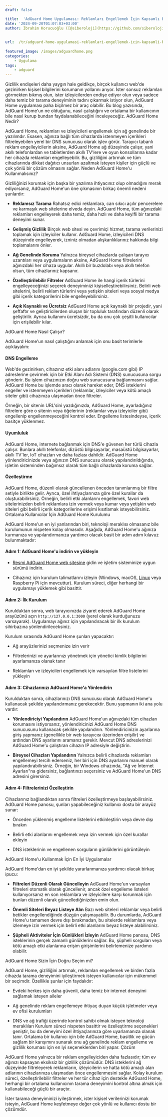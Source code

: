 ```yaml
---
draft: false

title:  'AdGuard Home Uygulaması: Reklamları Engellemek İçin Kapsamlı Bir Kılavuz'
date: '2024-09-20T01:07:03+03:00'
author: İbrahim Korucuoğlu ([@siberoloji](https://github.com/siberoloji))
 
 
url:  /tr/adguard-home-uygulamasi-reklamlari-engellemek-icin-kapsamli-bir-kilavuz/
 
featured_image: /images/adguardhome.png
categories:
    - Uygulama
tags:
    - adguard
---
```

Gizlilik endişeleri daha yaygın hale geldikçe, birçok kullanıcı web'de gezinirken kişisel bilgilerini korumanın yollarını arıyor. İster sonsuz reklamları görmekten bıkmış olun, ister izleyicilerden endişe ediyor olun veya sadece daha temiz bir tarama deneyiminin tadını çıkarmak istiyor olun, AdGuard Home uygulaması paha biçilmez bir araç olabilir. Bu blog yazısında, AdGuard Home'un ne olduğunu, nasıl çalıştığını ve ortalama bir kullanıcının bile nasıl kurup bundan faydalanabileceğini inceleyeceğiz.
AdGuard Home Nedir?

AdGuard Home, reklamları ve izleyicileri engellemek için ağ genelinde bir yazılımdır. Esasen, ağınıza bağlı tüm cihazlarda istenmeyen içerikleri filtreleyebilen yerel bir DNS sunucusu olarak işlev görür. Tarayıcı tabanlı reklam engelleyicilerin aksine, AdGuard Home ağ düzeyinde çalışır, yani akıllı telefonlardan ve tabletlerden akıllı TV'lere ve oyun konsollarına kadar her cihazda reklamları engelleyebilir. Bu, gizliliğini artırmak ve tüm cihazlarında dikkat dağıtıcı unsurları azaltmak isteyen kişiler için güçlü ve çok yönlü bir çözüm olmasını sağlar.
Neden AdGuard Home'u Kullanmalısınız?

Gizliliğinizi korumak için başka bir yazılıma ihtiyacınız olup olmadığını merak ediyorsanız, AdGuard Home'un öne çıkmasının birkaç önemli nedeni şunlardır:
* **Reklamsız Tarama** Rahatsız edici reklamlara, can sıkıcı açılır pencerelere ve karmaşık web sitelerine elveda deyin. AdGuard Home, tüm ağınızdaki reklamları engelleyerek daha temiz, daha hızlı ve daha keyifli bir tarama deneyimi sunar.

* **Gelişmiş Gizlilik** Birçok web sitesi ve çevrimiçi hizmet, tarama verilerinizi toplamak için izleyiciler kullanır. AdGuard Home, izleyicileri DNS düzeyinde engelleyerek, izniniz olmadan alışkanlıklarınız hakkında bilgi toplamalarını önler.

* **Ağ Genelinde Koruma** Yalnızca bireysel cihazlarda çalışan tarayıcı uzantıları veya uygulamaların aksine, AdGuard Home filtrelerini ağınızdaki her cihaza uygular. Akıllı bir buzdolabı veya akıllı telefon olsun, tüm cihazlarınız kapsanır.

* **Özelleştirilebilir Filtreler** AdGuard Home ile hangi içerik türlerini engelleyeceğinizi seçerek deneyiminizi kişiselleştirebilirsiniz. Belirli web sitelerini, belirli reklam türlerini veya yetişkin siteleri veya sosyal medya gibi içerik kategorilerini bile engelleyebilirsiniz.

* **Açık Kaynaklı ve Ücretsiz** AdGuard Home açık kaynaklı bir projedir, yani şeffaftır ve geliştiricilerden oluşan bir topluluk tarafından düzenli olarak geliştirilir. Ayrıca kullanımı ücretsizdir, bu da onu çok çeşitli kullanıcılar için erişilebilir kılar.

AdGuard Home Nasıl Çalışır?

AdGuard Home'un nasıl çalıştığını anlamak için onu basit terimlerle açıklayalım:
#### DNS Engelleme

Web'de gezinirken, cihazınız etki alanı adlarını (google.com gibi) IP adreslerine çevirmek için bir Etki Alanı Adı Sistemi (DNS) sunucusuna sorgu gönderir. Bu işlem cihazınızın doğru web sunucusuna bağlanmasını sağlar. AdGuard Home bu işlemde aracı olarak hareket eder, DNS isteklerini engeller ve istenmeyen içerikleri (reklamlar, izleyiciler veya kötü amaçlı siteler gibi) cihazınıza ulaşmadan önce filtreler.

Örneğin, bir sitenin URL'sini yazdığınızda, AdGuard Home, ayarladığınız filtrelere göre o sitenin veya öğelerinin (reklamlar veya izleyiciler gibi) engellenip engellenmeyeceğini kontrol eder. Engelleme listesindeyse, içerik basitçe yüklenmez.
#### Uyumluluk

AdGuard Home, internete bağlanmak için DNS'e güvenen her türlü cihazla çalışır. Bunlara akıllı telefonlar, dizüstü bilgisayarlar, masaüstü bilgisayarlar, akıllı TV'ler, IoT cihazları ve daha fazlası dahildir. AdGuard Home yönlendiricinizde veya ağınızın DNS sunucusu olarak yapılandırıldığında, işletim sisteminden bağımsız olarak tüm bağlı cihazlarda koruma sağlar.
#### Özelleştirme

AdGuard Home, düzenli olarak güncellenen önceden tanımlanmış bir filtre setiyle birlikte gelir. Ayrıca, özel ihtiyaçlarınıza göre özel kurallar da oluşturabilirsiniz. Örneğin, belirli etki alanlarını engellemek, favori web sitelerinizden belirli reklamlara izin vermek veya kumar veya yetişkin web siteleri gibi belirli içerik kategorilerine erişimi kısıtlamak isteyebilirsiniz.
Ortalama Kullanıcılar İçin AdGuard Home Kurulumu

AdGuard Home'un en iyi yanlarından biri, teknoloji meraklısı olmasanız bile kurulumunun nispeten kolay olmasıdır. Aşağıda, AdGuard Home'u ağınıza kurmanıza ve yapılandırmanıza yardımcı olacak basit bir adım adım kılavuz bulunmaktadır:
#### Adım 1: AdGuard Home'u indirin ve yükleyin
* <a href="https://adguard.com/en/adguard-home/overview.html">Resmi AdGuard Home web sitesine</a> gidin ve işletim sisteminize uygun sürümü indirin.

* Cihazınız için kurulum talimatlarını izleyin (Windows, macOS, <a href="https://www.siberoloji.com/adguard-home-application-a-comprehensive-guide-to-block-ads/#"> Linux</a> veya Raspberry Pi için mevcuttur). Kurulum süreci, diğer herhangi bir uygulamayı yüklemek gibi basittir.

#### Adım 2: İlk Kurulum

Kurulduktan sonra, web tarayıcınızda ziyaret ederek AdGuard Home arayüzünü açın `http://127.0.0.1:3000` (yerel olarak kurduğunuzu varsayarak). Uygulamayı ağınız için yapılandıracak bir ilk kurulum sihirbazına yönlendirileceksiniz.

Kurulum sırasında AdGuard Home şunları yapacaktır:
* Ağ arayüzlerinizi seçmenize izin verir

* Filtrelerinizi ve ayarlarınızı yönetmek için yönetici kimlik bilgilerini ayarlamanıza olanak tanır

* Reklamları ve izleyicileri engellemek için varsayılan filtre listelerini yükleyin

#### Adım 3: Cihazlarınızı AdGuard Home'a ​​Yönlendirin

Kurulduktan sonra, cihazlarınızı DNS sunucusu olarak AdGuard Home'u kullanacak şekilde yapılandırmanız gerekecektir. Bunu yapmanın iki ana yolu vardır:
* **Yönlendiriciyi Yapılandırın** AdGuard Home'un ağınızdaki tüm cihazları korumasını istiyorsanız, yönlendiricinizi AdGuard Home DNS sunucusunu kullanacak şekilde yapılandırın. Yönlendiricinizin ayarlarına giriş yapmanız (genellikle bir web tarayıcısı üzerinden erişilir) ve ardından DNS ayarlarını aramanız gerekir. Mevcut DNS adreslerinizi AdGuard Home'u çalıştıran cihazın IP adresiyle değiştirin.

* **Bireysel Cihazları Yapılandırın** Yalnızca belirli cihazlarda reklamları engellemeyi tercih ederseniz, her biri için DNS ayarlarını manuel olarak yapılandırabilirsiniz. Örneğin, bir Windows cihazında, "Ağ ve İnternet Ayarları"na gidersiniz, bağlantınızı seçersiniz ve AdGuard Home'un DNS adresini girersiniz.

#### Adım 4: Filtrelerinizi Özelleştirin

Cihazlarınız bağlandıktan sonra filtreleri özelleştirmeye başlayabilirsiniz. AdGuard Home panosu, şunları yapabileceğiniz kullanıcı dostu bir arayüz sunar:
* Önceden yüklenmiş engelleme listelerini etkinleştirin veya devre dışı bırakın

* Belirli etki alanlarını engellemek veya izin vermek için özel kurallar ekleyin

* DNS isteklerinin ve engellenen sorguların günlüklerini görüntüleyin

AdGuard Home'u Kullanmak İçin En İyi Uygulamalar

AdGuard Home'dan en iyi şekilde yararlanmanıza yardımcı olacak birkaç ipucu:
* **Filtreleri Düzenli Olarak Güncelleyin** AdGuard Home'un varsayılan filtreleri otomatik olarak güncellenir, ancak özel engelleme listeleri kullanıyorsanız en son reklamlara ve izleyicilere karşı korunmak için bunları düzenli olarak güncellediğinizden emin olun.

* **Önemli Siteleri Beyaz Listeye Alın** Bazı web siteleri reklamlar veya belirli betikler engellendiğinde düzgün çalışmayabilir. Bu durumlarda, AdGuard Home'u tamamen devre dışı bırakmadan, bu sitelerde reklamlara veya izlemeye izin vermek için belirli etki alanlarını beyaz listeye alabilirsiniz.

* **Şüpheli Aktiviteler İçin Günlükleri İzleyin** AdGuard Home panosu, DNS isteklerinin gerçek zamanlı günlüklerini sağlar. Bu, şüpheli sorguları veya kötü amaçlı etki alanlarına erişim girişimlerini belirlemenize yardımcı olabilir.

AdGuard Home Sizin İçin Doğru Seçim mi?

AdGuard Home, gizliliğini artırmak, reklamları engellemek ve birden fazla cihazda tarama deneyimini iyileştirmek isteyen kullanıcılar için mükemmel bir seçimdir. Özellikle şunlar için faydalıdır:
* Evdeki herkes için daha güvenli, daha temiz bir internet deneyimi sağlamak isteyen aileler

* Ağ genelinde reklam engellemeye ihtiyaç duyan küçük işletmeler veya ev ofisi kurulumları

* DNS ve ağ trafiği üzerinde kontrol sahibi olmak isteyen teknoloji meraklıları
Kurulum süreci nispeten basittir ve özelleştirme seçenekleri geniştir, bu da deneyimi özel ihtiyaçlarınıza göre uyarlamanıza olanak tanır. Ortalama bir kullanıcı için bile AdGuard Home, basitlik ve gücün sağlam bir karışımını sunarak onu ağ genelinde reklam engelleme ve gizlilik koruması için en iyi seçeneklerden biri yapar.
Çözüm

AdGuard Home yalnızca bir reklam engelleyiciden daha fazlasıdır; tüm ev ağınızı kapsayan eksiksiz bir gizlilik çözümüdür. DNS isteklerini ağ düzeyinde filtreleyerek reklamların, izleyicilerin ve hatta kötü amaçlı alan adlarının cihazlarınıza ulaşmadan önce engellenmesini sağlar. Kolay kurulum süreci, özelleştirilebilir filtreler ve her tür cihaz için destekle AdGuard Home, herhangi bir ortalama kullanıcının tarama deneyimini kontrol altına almak için kullanabileceği güçlü bir araçtır.

İster tarama deneyiminizi iyileştirmek, ister kişisel verilerinizi korumak isteyin, AdGuard Home keşfetmeye değer çok yönlü ve kullanıcı dostu bir çözümdür.
